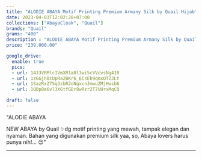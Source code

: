 ```yaml
---
title: "ALODIE ABAYA Motif Printing Premium Armany Silk by Quail Hijab"
date: 2023-04-03T12:02:28+07:00
collections: ["AbayaCloak", "Quail"]
brands: "Quail"
grams: "400"
description : "ALODIE ABAYA Motif Printing Premium Armany Silk by Quail Hijab"
price: "239,000.00"

google_drive:
  enable: true
  pics:
  - url: 14J3VRMlcIVmXR1a0l3wi5cVVcvsNg418
  - url: 1zGGjn0cUpRa2BKr6_6CsEh9qmxOTZJLt
  - url: 1SazRxZ7Sq3zbR2oNqxcnJmwuZMjHwsb6
  - url: 1QDp8e6vl3XGtfGDr8wRzr2T7UUrxMqCQ

draft: false
---
```


"ALODIE ABAYA

NEW ABAYA by Quail ✨dg motif printing yang mewah, tampak elegan dan nyaman. Bahan yang digunakan premium silk yaa, so, Abaya lovers harus punya nih!... 😍"

---    
 
